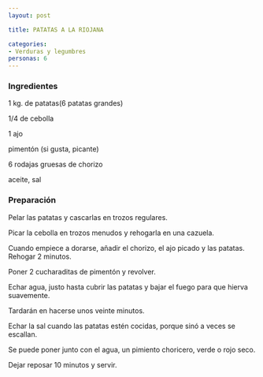 ```yaml
---
layout: post

title: PATATAS A LA RIOJANA

categories:
- Verduras y legumbres
personas: 6 
---
```

<h3>Ingredientes</h3>
1 kg. de patatas(6 patatas grandes)

1/4 de cebolla

1 ajo

pimentón (si gusta, picante)

6 rodajas gruesas de chorizo

aceite, sal

<h3>Preparación</h3>
Pelar las patatas y cascarlas en trozos regulares.

Picar la cebolla en trozos menudos y rehogarla en una cazuela.

Cuando empiece a dorarse, añadir el chorizo, el ajo picado y las patatas. Rehogar 2 minutos.

Poner 2 cucharaditas de pimentón y revolver.

Echar agua, justo hasta cubrir las patatas y bajar el fuego para que hierva suavemente.

Tardarán en hacerse unos veinte minutos.

Echar la sal cuando las patatas estén cocidas, porque sinó a veces se escallan.

Se puede poner junto con el agua, un pimiento choricero, verde o rojo seco.

Dejar reposar 10 minutos y servir.
